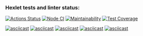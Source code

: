 ### Hexlet tests and linter status:
[![Actions Status](https://github.com/Darkon96/frontend-project-46/actions/workflows/hexlet-check.yml/badge.svg)](https://github.com/Darkon96/frontend-project-46/actions)
[![Node CI](https://github.com/Darkon96/frontend-project-46/actions/workflows/nodejs.yml/badge.svg)](https://github.com/Darkon96/frontend-project-46/actions/workflows/nodejs.yml)
[![Maintainability](https://api.codeclimate.com/v1/badges/6f295911572031df65d2/maintainability)](https://codeclimate.com/github/Darkon96/frontend-project-46/maintainability)
[![Test Coverage](https://api.codeclimate.com/v1/badges/6f295911572031df65d2/test_coverage)](https://codeclimate.com/github/Darkon96/frontend-project-46/test_coverage)

[![asciicast](https://asciinema.org/a/5BhTBs7wKahFfmdeYmgwSPE8X.svg)](https://asciinema.org/a/5BhTBs7wKahFfmdeYmgwSPE8X)
[![asciicast](https://asciinema.org/a/EBLjycNNkamBJFeFFImawbiJL.svg)](https://asciinema.org/a/EBLjycNNkamBJFeFFImawbiJL)
[![asciicast](https://asciinema.org/a/5pFc7yPmlKbqxhTzh0sHMIxPD.svg)](https://asciinema.org/a/5pFc7yPmlKbqxhTzh0sHMIxPD)
[![asciicast](https://asciinema.org/a/g4sktCqzLZNVmrdZugv9VXYNd.svg)](https://asciinema.org/a/g4sktCqzLZNVmrdZugv9VXYNd)
[![asciicast](https://asciinema.org/a/cEf7uI9mlB2nDOSW8yK80Uwlo.svg)](https://asciinema.org/a/cEf7uI9mlB2nDOSW8yK80Uwlo)